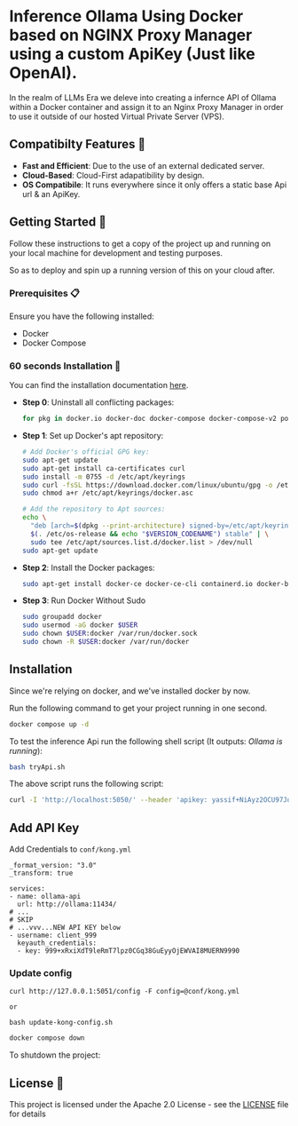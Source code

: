 # Inference Ollama Using Docker based on NGINX Proxy Manager using a custom ApiKey (Just like OpenAI).

In the realm of LLMs Era we deleve into creating a infernce API of Ollama within a Docker container and assign it to an Nginx Proxy Manager in order to use it outside of our hosted Virtual Private Server (VPS).

## Compatibilty Features 🎯

- **Fast and Efficient**: Due to the use of an external dedicated server.
- **Cloud-Based**: Cloud-First adapatibility by design.
- **OS Compatibile**: It runs everywhere since it only offers a static base Api url & an ApiKey.

## Getting Started 🚀

Follow these instructions to get a copy of the project up and running on your local machine for development and testing purposes.

So as to deploy and spin up a running version of this on your cloud after.

### Prerequisites 📋

Ensure you have the following installed:

- Docker
- Docker Compose

### 60 seconds Installation 💽

You can find the installation documentation [here](https://docs.docker.com/engine/install/ubuntu/).

- **Step 0**: Uninstall all conflicting packages:

  ```bash
  for pkg in docker.io docker-doc docker-compose docker-compose-v2 podman-docker containerd runc; do sudo apt-get remove $pkg; done
  ```

- **Step 1**: Set up Docker's apt repository:

  ```bash
  # Add Docker's official GPG key:
  sudo apt-get update
  sudo apt-get install ca-certificates curl
  sudo install -m 0755 -d /etc/apt/keyrings
  sudo curl -fsSL https://download.docker.com/linux/ubuntu/gpg -o /etc/apt/keyrings/docker.asc
  sudo chmod a+r /etc/apt/keyrings/docker.asc

  # Add the repository to Apt sources:
  echo \
    "deb [arch=$(dpkg --print-architecture) signed-by=/etc/apt/keyrings/docker.asc] https://download.docker.com/linux/ubuntu \
    $(. /etc/os-release && echo "$VERSION_CODENAME") stable" | \
    sudo tee /etc/apt/sources.list.d/docker.list > /dev/null
  sudo apt-get update
  ```

- **Step 2**: Install the Docker packages:

  ```bash
  sudo apt-get install docker-ce docker-ce-cli containerd.io docker-buildx-plugin docker-compose-plugin
  ```

- **Step 3**: Run Docker Without Sudo

  ```bash
  sudo groupadd docker
  sudo usermod -aG docker $USER
  sudo chown $USER:docker /var/run/docker.sock
  sudo chown -R $USER:docker /var/run/docker
  ```

## Installation

Since we're relying on docker, and we've installed docker by now.

Run the following command to get your project running in one second.

```bash
docker compose up -d
```

To test the inference Api run the following shell script (It outputs: _Ollama is running_):

```bash
bash tryApi.sh
```

The above script runs the following script:

```bash
curl -I 'http://localhost:5050/' --header 'apikey: yassif+NiAyz2OCU97Jq2CRY5vzWqEk0jLrIkSd0zSMrviASL71R'
```

## Add API Key

Add Credentials to `conf/kong.yml`


```
_format_version: "3.0"
_transform: true

services:
- name: ollama-api
  url: http://ollama:11434/
# ...
# SKIP
# ...vvv...NEW API KEY below
- username: client_999
  keyauth_credentials:
  - key: 999+xRxiXdT9leRmT7lpz0CGq38GuEyyOjEWVAI8MUERN9990

```

### Update config

```
curl http://127.0.0.1:5051/config -F config=@conf/kong.yml

or

bash update-kong-config.sh

```

```bash
docker compose down
```

To shutdown the project:

## License 📄

This project is licensed under the Apache 2.0 License - see the [LICENSE](LICENSE) file for details
